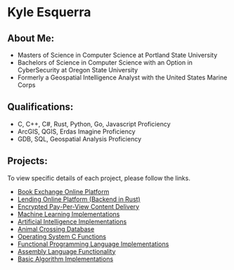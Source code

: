 # Kyle Esquerra

## About Me:
 - Masters of Science in Computer Science at Portland State University
 - Bachelors of Science in Computer Science with an Option in CyberSecurity at Oregon State University
 - Formerly a Geospatial Intelligence Analyst with the United States Marine Corps

## Qualifications:
 - C, C++, C#, Rust, Python, Go, Javascript Proficiency
 - ArcGIS, QGIS, Erdas Imagine Proficiency
 - GDB, SQL, Geospatial Analysis Proficiency

## Projects:

To view specific details of each project, please follow the links.

 - [Book Exchange Online Platform](https://github.com/bookswap361/bookSwap)
 - [Lending Online Platform (Backend in Rust)](https://github.com/kesquerra/LendAHand)
 - [Encrypted Pay-Per-View Content Delivery](https://github.com/kesquerra/zephyr_ci)
 - [Machine Learning Implementations](https://github.com/kesquerra/machine_learning)
 - [Artificial Intelligence Implementations](https://github.com/kesquerra/othello)
 - [Animal Crossing Database](https://github.com/kesquerra/animalcrossing_db)
 - [Operating System C Functions](https://github.com/kesquerra/c_implementations)
 - [Functional Programming Language Implementations](https://github.com/kesquerra/functional_implementations)
 - [Assembly Language Functionality](https://github.com/kesquerra/assembly_projects)
 - [Basic Algorithm Implementations](https://github.com/kesquerra/basic_algorithms)
  
 
